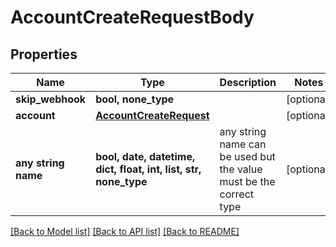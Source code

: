 # AccountCreateRequestBody


## Properties
Name | Type | Description | Notes
------------ | ------------- | ------------- | -------------
**skip_webhook** | **bool, none_type** |  | [optional] 
**account** | [**AccountCreateRequest**](AccountCreateRequest.md) |  | [optional] 
**any string name** | **bool, date, datetime, dict, float, int, list, str, none_type** | any string name can be used but the value must be the correct type | [optional]

[[Back to Model list]](../README.md#documentation-for-models) [[Back to API list]](../README.md#documentation-for-api-endpoints) [[Back to README]](../README.md)


